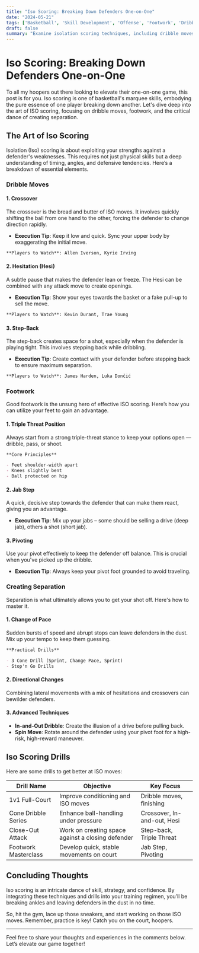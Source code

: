```yaml
---
title: "Iso Scoring: Breaking Down Defenders One-on-One"
date: "2024-05-21"
tags: ['Basketball', 'Skill Development', 'Offense', 'Footwork', 'Dribbling']
draft: false
summary: "Examine isolation scoring techniques, including dribble moves, footwork, and creating separation from defenders."
---
```


# Iso Scoring: Breaking Down Defenders One-on-One

To all my hoopers out there looking to elevate their one-on-one game, this post is for you. Iso scoring is one of basketball's marquee skills, embodying the pure essence of one player breaking down another. Let's dive deep into the art of ISO scoring, focusing on dribble moves, footwork, and the critical dance of creating separation.

## The Art of Iso Scoring

Isolation (Iso) scoring is about exploiting your strengths against a defender's weaknesses. This requires not just physical skills but a deep understanding of timing, angles, and defensive tendencies. Here’s a breakdown of essential elements.

### Dribble Moves

#### 1. **Crossover**

The crossover is the bread and butter of ISO moves. It involves quickly shifting the ball from one hand to the other, forcing the defender to change direction rapidly.

- **Execution Tip**: Keep it low and quick. Sync your upper body by exaggerating the initial move.
  
```markdown
**Players to Watch**: Allen Iverson, Kyrie Irving
```

#### 2. **Hesitation (Hesi)**

A subtle pause that makes the defender lean or freeze. The Hesi can be combined with any attack move to create openings.

- **Execution Tip**: Show your eyes towards the basket or a fake pull-up to sell the move.

```markdown
**Players to Watch**: Kevin Durant, Trae Young
```

#### 3. **Step-Back**

The step-back creates space for a shot, especially when the defender is playing tight. This involves stepping back while dribbling.

- **Execution Tip**: Create contact with your defender before stepping back to ensure maximum separation.
  
```markdown
**Players to Watch**: James Harden, Luka Dončić
```

### Footwork

Good footwork is the unsung hero of effective ISO scoring. Here’s how you can utilize your feet to gain an advantage.

#### 1. **Triple Threat Position**

Always start from a strong triple-threat stance to keep your options open — dribble, pass, or shoot.

```markdown
**Core Principles**

- Feet shoulder-width apart
- Knees slightly bent
- Ball protected on hip
```

#### 2. **Jab Step**

A quick, decisive step towards the defender that can make them react, giving you an advantage.

- **Execution Tip**: Mix up your jabs – some should be selling a drive (deep jab), others a shot (short jab).

#### 3. **Pivoting**

Use your pivot effectively to keep the defender off balance. This is crucial when you've picked up the dribble.

- **Execution Tip**: Always keep your pivot foot grounded to avoid traveling.

### Creating Separation 

Separation is what ultimately allows you to get your shot off. Here's how to master it.

#### 1. **Change of Pace**

Sudden bursts of speed and abrupt stops can leave defenders in the dust. Mix up your tempo to keep them guessing.

```markdown
**Practical Drills**

- 3 Cone Drill (Sprint, Change Pace, Sprint)
- Stop'n Go Drills
```

#### 2. **Directional Changes**

Combining lateral movements with a mix of hesitations and crossovers can bewilder defenders.

#### 3. **Advanced Techniques**

* **In-and-Out Dribble**: Create the illusion of a drive before pulling back.
* **Spin Move**: Rotate around the defender using your pivot foot for a high-risk, high-reward maneuver.

## Iso Scoring Drills

Here are some drills to get better at ISO moves:

| Drill Name                  | Objective                     | Key Focus                    |
|-----------------------------|-------------------------------|------------------------------|
| 1v1 Full-Court              | Improve conditioning and ISO moves | Dribble moves, finishing     |
| Cone Dribble Series         | Enhance ball-handling under pressure | Crossover, In-and-out, Hesi  |
| Close-Out Attack            | Work on creating space against a closing defender | Step-back, Triple Threat     |
| Footwork Masterclass        | Develop quick, stable movements on court | Jab Step, Pivoting           |

## Concluding Thoughts

Iso scoring is an intricate dance of skill, strategy, and confidence. By integrating these techniques and drills into your training regimen, you’ll be breaking ankles and leaving defenders in the dust in no time.

So, hit the gym, lace up those sneakers, and start working on those ISO moves. Remember, practice is key! Catch you on the court, hoopers.

---

Feel free to share your thoughts and experiences in the comments below. Let’s elevate our game together!

